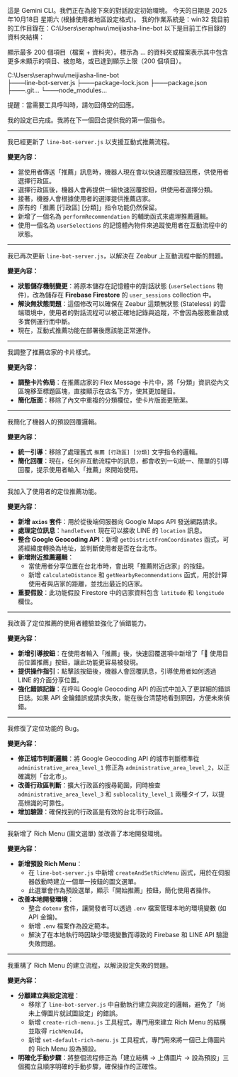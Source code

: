 這是 Gemini CLI。我們正在為接下來的對話設定初始環境。
今天的日期是 2025年10月18日 星期六 (根據使用者地區設定格式)。
我的作業系統是：win32
我目前的工作目錄在：C:\Users\seraphwu\meijiasha-line-bot
以下是目前工作目錄的資料夾結構：

顯示最多 200 個項目（檔案 + 資料夾）。標示為 ... 的資料夾或檔案表示其中包含更多未顯示的項目、被忽略，或已達到顯示上限（200 個項目）。

C:\Users\seraphwu\meijiasha-line-bot\
├───line-bot-server.js
├───package-lock.json
├───package.json
├───.git...
└───node_modules...

提醒：當需要工具呼叫時，請勿回傳空的回應。

我的設定已完成。我將在下一個回合提供我的第一個指令。

---

我已經更新了 `line-bot-server.js` 以支援互動式推薦流程。

**變更內容：**

*   當使用者傳送「推薦」訊息時，機器人現在會以快速回覆按鈕回應，供使用者選擇行政區。
*   選擇行政區後，機器人會再提供一組快速回覆按鈕，供使用者選擇分類。
*   接著，機器人會根據使用者的選擇提供推薦店家。
*   原有的「推薦 [行政區] [分類]」指令功能仍然保留。
*   新增了一個名為 `performRecommendation` 的輔助函式來處理推薦邏輯。
*   使用一個名為 `userSelections` 的記憶體內物件來追蹤使用者在互動流程中的狀態。

---

我已再次更新 `line-bot-server.js`，以解決在 Zeabur 上互動流程中斷的問題。

**變更內容：**

*   **狀態儲存機制變更**：將原本儲存在記憶體中的對話狀態 (`userSelections` 物件)，改為儲存在 **Firebase Firestore** 的 `user_sessions` collection 中。
*   **解決無狀態問題**：這個修改可以確保在 Zeabur 這類無狀態 (Stateless) 的雲端環境中，使用者的對話流程可以被正確地記錄與追蹤，不會因為服務重啟或多實例運行而中斷。
*   現在，互動式推薦功能在部署後應該能正常運作。

---

我調整了推薦店家的卡片樣式。

**變更內容：**

*   **調整卡片佈局**：在推薦店家的 Flex Message 卡片中，將「分類」資訊從內文區塊移至標題區塊，直接顯示在店名下方，使其更加醒目。
*   **簡化版面**：移除了內文中重複的分類欄位，使卡片版面更簡潔。

---

我簡化了機器人的預設回覆邏輯。

**變更內容：**

*   **統一引導**：移除了處理舊式 `推薦 [行政區] [分類]` 文字指令的邏輯。
*   **簡化回覆**：現在，任何非互動流程中的訊息，都會收到一句統一、簡單的引導回覆，提示使用者輸入「推薦」來開始使用。

---

我加入了使用者的定位推薦功能。

**變更內容：**

*   **新增 `axios` 套件**：用於從後端伺服器向 Google Maps API 發送網路請求。
*   **處理定位訊息**：`handleEvent` 現在可以接收 LINE 的 `location` 訊息。
*   **整合 Google Geocoding API**：新增 `getDistrictFromCoordinates` 函式，可將經緯度轉換為地址，並判斷使用者是否在台北市。
*   **新增附近推薦邏輯**：
    *   當使用者分享位置在台北市時，會出現「推薦附近店家」的按鈕。
    *   新增 `calculateDistance` 和 `getNearbyRecommendations` 函式，用於計算使用者與店家的距離，並找出最近的店家。
*   **重要假設**：此功能假設 Firestore 中的店家資料包含 `latitude` 和 `longitude` 欄位。

---

我改善了定位推薦的使用者體驗並強化了偵錯能力。

**變更內容：**

*   **新增引導按鈕**：在使用者輸入「推薦」後，快速回覆選項中新增了「📍 使用目前位置推薦」按鈕，讓此功能更容易被發現。
*   **提供操作指引**：點擊該按鈕後，機器人會回覆訊息，引導使用者如何透過 LINE 的介面分享位置。
*   **強化錯誤記錄**：在呼叫 Google Geocoding API 的函式中加入了更詳細的錯誤日誌。如果 API 金鑰錯誤或請求失敗，能在後台清楚地看到原因，方便未來偵錯。

---

我修復了定位功能的 Bug。

**變更內容：**

*   **修正城市判斷邏輯**：將 Google Geocoding API 的城市判斷標準從 `administrative_area_level_1` 修正為 `administrative_area_level_2`，以正確識別「台北市」。
*   **改善行政區判斷**：擴大行政區的搜尋範圍，同時檢查 `administrative_area_level_3` 和 `sublocality_level_1` 兩種タイプ，以提高辨識的可靠性。
*   **增加驗證**：確保找到的行政區是有效的台北市行政區。

---

我新增了 Rich Menu (圖文選單) 並改善了本地開發環境。

**變更內容：**

*   **新增預設 Rich Menu**：
    *   在 `line-bot-server.js` 中新增 `createAndSetRichMenu` 函式，用於在伺服器啟動時建立一個單一按鈕的圖文選單。
    *   此選單會作為預設選單，顯示「開始推薦」按鈕，簡化使用者操作。
*   **改善本地開發環境**：
    *   整合 `dotenv` 套件，讓開發者可以透過 `.env` 檔案管理本地的環境變數 (如 API 金鑰)。
    *   新增 `.env` 檔案作為設定範本。
    *   解決了在本地執行時因缺少環境變數而導致的 Firebase 和 LINE API 驗證失敗問題。

---

我重構了 Rich Menu 的建立流程，以解決設定失敗的問題。

**變更內容：**

*   **分離建立與設定流程**：
    *   移除了 `line-bot-server.js` 中自動執行建立與設定的邏輯，避免了「尚未上傳圖片就試圖設定」的錯誤。
    *   新增 `create-rich-menu.js` 工具程式，專門用來建立 Rich Menu 的結構並取得 `richMenuId`。
    *   新增 `set-default-rich-menu.js` 工具程式，專門用來將一個已上傳圖片的 Rich Menu 設為預設。
*   **明確化手動步驟**：將整個流程修正為「建立結構 -> 上傳圖片 -> 設為預設」三個獨立且順序明確的手動步驟，確保操作的正確性。